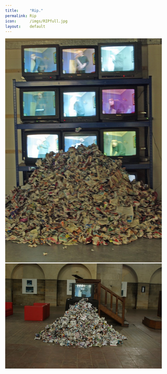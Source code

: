 ```yaml
---
title:     "Rip."
permalink: Rip
icon:      /imgs/RIPfull.jpg
layout:    default
---
```

![RIP](/imgs/RIPfull.jpg)
![Material Matters](/imgs/Material-Matters.jpg)
